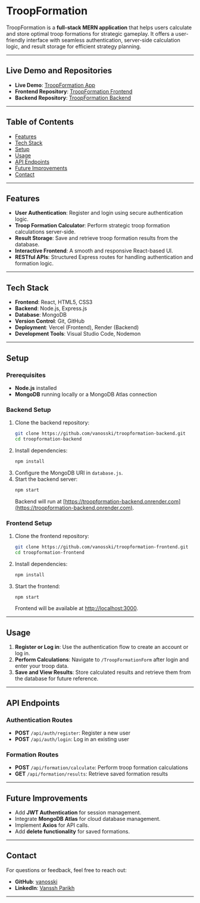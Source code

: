# **TroopFormation**

TroopFormation is a **full-stack MERN application** that helps users calculate and store optimal troop formations for strategic gameplay. It offers a user-friendly interface with seamless authentication, server-side calculation logic, and result storage for efficient strategy planning.  

---

## **Live Demo and Repositories**  
- **Live Demo**: [TroopFormation App](https://calm-gelato-42a5ea.netlify.app/)  
- **Frontend Repository**: [TroopFormation Frontend](https://github.com/vanosski/troopformation-frontend)  
- **Backend Repository**: [TroopFormation Backend](https://github.com/vanosski/troopformation-backend)  

---

## **Table of Contents**  
- [Features](#features)  
- [Tech Stack](#tech-stack)  
- [Setup](#setup)  
- [Usage](#usage)  
- [API Endpoints](#api-endpoints)  
- [Future Improvements](#future-improvements)  
- [Contact](#contact)  

---

## **Features**  
- **User Authentication**: Register and login using secure authentication logic.  
- **Troop Formation Calculator**: Perform strategic troop formation calculations server-side.  
- **Result Storage**: Save and retrieve troop formation results from the database.  
- **Interactive Frontend**: A smooth and responsive React-based UI.  
- **RESTful APIs**: Structured Express routes for handling authentication and formation logic.  

---

## **Tech Stack**  
- **Frontend**: React, HTML5, CSS3  
- **Backend**: Node.js, Express.js  
- **Database**: MongoDB  
- **Version Control**: Git, GitHub  
- **Deployment**: Vercel (Frontend), Render (Backend)  
- **Development Tools**: Visual Studio Code, Nodemon  

---

## **Setup**  
### Prerequisites  
- **Node.js** installed  
- **MongoDB** running locally or a MongoDB Atlas connection  

### Backend Setup  
1. Clone the backend repository:  
   ```bash  
   git clone https://github.com/vanosski/troopformation-backend.git  
   cd troopformation-backend  
   ```  
2. Install dependencies:  
   ```bash  
   npm install  
   ```  
3. Configure the MongoDB URI in `database.js`.  
4. Start the backend server:  
   ```bash  
   npm start  
   ```  
   Backend will run at [https://troopformation-backend.onrender.com](https://troopformation-backend.onrender.com).  

### Frontend Setup  
1. Clone the frontend repository:  
   ```bash  
   git clone https://github.com/vanosski/troopformation-frontend.git  
   cd troopformation-frontend  
   ```  
2. Install dependencies:  
   ```bash  
   npm install  
   ```  
3. Start the frontend:  
   ```bash  
   npm start  
   ```  
   Frontend will be available at [http://localhost:3000](http://localhost:3000).  

---

## **Usage**  
1. **Register or Log in**: Use the authentication flow to create an account or log in.  
2. **Perform Calculations**: Navigate to `/TroopFormationForm` after login and enter your troop data.  
3. **Save and View Results**: Store calculated results and retrieve them from the database for future reference.  

---

## **API Endpoints**  
### **Authentication Routes**  
- **POST** `/api/auth/register`: Register a new user  
- **POST** `/api/auth/login`: Log in an existing user  

### **Formation Routes**  
- **POST** `/api/formation/calculate`: Perform troop formation calculations  
- **GET** `/api/formation/results`: Retrieve saved formation results  

---

## **Future Improvements**  
- Add **JWT Authentication** for session management.  
- Integrate **MongoDB Atlas** for cloud database management.  
- Implement **Axios** for API calls.  
- Add **delete functionality** for saved formations.  

---

## **Contact**  
For questions or feedback, feel free to reach out:  
- **GitHub**: [vanosski](https://github.com/vanosski)  
- **LinkedIn**: [Vanssh Parikh](https://linkedin.com/in/vanssh-parikh-765a2a156)  

---
